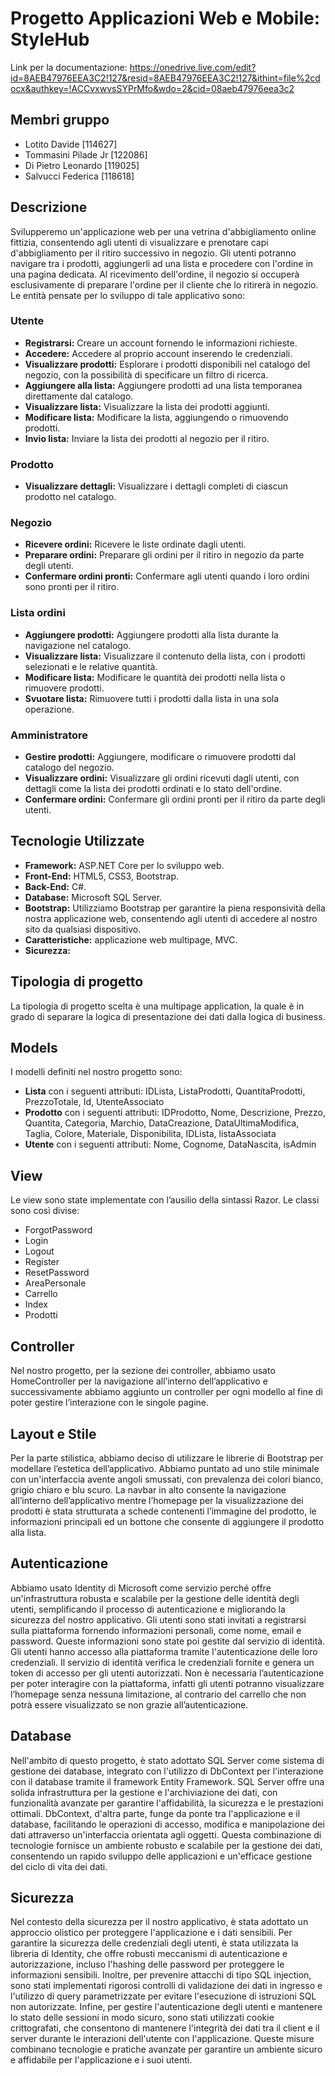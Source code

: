 # Progetto Applicazioni Web e Mobile: StyleHub
Link per la documentazione: https://onedrive.live.com/edit?id=8AEB47976EEA3C2!127&resid=8AEB47976EEA3C2!127&ithint=file%2cdocx&authkey=!ACCvxwvsSYPrMfo&wdo=2&cid=08aeb47976eea3c2
## Membri gruppo

- Lotito Davide [114627]
- Tommasini Pilade Jr [122086]
- Di Pietro Leonardo [119025]
- Salvucci Federica [118618]

## Descrizione
Svilupperemo un'applicazione web per una vetrina d'abbigliamento online fittizia, consentendo agli utenti di visualizzare e prenotare capi d'abbigliamento per il ritiro successivo in negozio. Gli utenti potranno navigare tra i prodotti, aggiungerli ad una lista e procedere con l'ordine in una pagina dedicata. Al ricevimento dell'ordine, il negozio si occuperà esclusivamente di preparare l'ordine per il cliente che lo ritirerà in negozio. Le entità pensate per lo sviluppo di tale applicativo sono:

### Utente
- **Registrarsi:** Creare un account fornendo le informazioni richieste.
- **Accedere:** Accedere al proprio account inserendo le credenziali.
- **Visualizzare prodotti:** Esplorare i prodotti disponibili nel catalogo del negozio, con la possibilità di specificare un filtro di ricerca.
- **Aggiungere alla lista:** Aggiungere prodotti ad una lista temporanea direttamente dal catalogo.
- **Visualizzare lista:** Visualizzare la lista dei prodotti aggiunti.
- **Modificare lista:** Modificare la lista, aggiungendo o rimuovendo prodotti.
- **Invio lista:** Inviare la lista dei prodotti al negozio per il ritiro.

### Prodotto
- **Visualizzare dettagli:** Visualizzare i dettagli completi di ciascun prodotto nel catalogo.

### Negozio
- **Ricevere ordini:** Ricevere le liste ordinate dagli utenti.
- **Preparare ordini:** Preparare gli ordini per il ritiro in negozio da parte degli utenti.
- **Confermare ordini pronti:** Confermare agli utenti quando i loro ordini sono pronti per il ritiro.

### Lista ordini
- **Aggiungere prodotti:** Aggiungere prodotti alla lista durante la navigazione nel catalogo.
- **Visualizzare lista:** Visualizzare il contenuto della lista, con i prodotti selezionati e le relative quantità.
- **Modificare lista:** Modificare le quantità dei prodotti nella lista o rimuovere prodotti.
- **Svuotare lista:** Rimuovere tutti i prodotti dalla lista in una sola operazione.

### Amministratore
- **Gestire prodotti:** Aggiungere, modificare o rimuovere prodotti dal catalogo del negozio.
- **Visualizzare ordini:** Visualizzare gli ordini ricevuti dagli utenti, con dettagli come la lista dei prodotti ordinati e lo stato dell'ordine.
- **Confermare ordini:** Confermare gli ordini pronti per il ritiro da parte degli utenti.

## Tecnologie Utilizzate
- **Framework:** ASP.NET Core per lo sviluppo web.
- **Front-End:** HTML5, CSS3, Bootstrap.
- **Back-End:** C#.
- **Database:** Microsoft SQL Server.
- **Bootstrap:** Utilizziamo Bootstrap per garantire la piena responsività della nostra applicazione web, consentendo agli utenti di accedere al nostro sito da qualsiasi dispositivo.
- **Caratteristiche:** applicazione web multipage, MVC.
- **Sicurezza:**

## Tipologia di progetto
La tipologia di progetto scelta è una multipage application, la quale è in grado di separare la logica di presentazione dei dati dalla logica di business.

## Models
I modelli definiti nel nostro progetto sono:
- **Lista** con i seguenti attributi: IDLista, ListaProdotti, QuantitaProdotti, PrezzoTotale, Id, UtenteAssociato
- **Prodotto** con i seguenti attributi: IDProdotto, Nome, Descrizione, Prezzo, Quantita, Categoria, Marchio, DataCreazione, DataUltimaModifica, Taglia, Colore, Materiale, Disponibilita, IDLista, listaAssociata
- **Utente** con i seguenti attributi: Nome, Cognome, DataNascita, isAdmin

## View
Le view sono state implementate con l’ausilio della sintassi Razor. Le classi sono così divise:
- ForgotPassword
- Login
- Logout
- Register
- ResetPassword
- AreaPersonale
- Carrello
- Index
- Prodotti

## Controller
Nel nostro progetto, per la sezione dei controller, abbiamo usato HomeController per la navigazione all’interno dell’applicativo e successivamente abbiamo aggiunto un controller per ogni modello al fine di poter gestire l’interazione con le singole pagine.

## Layout e Stile
Per la parte stilistica, abbiamo deciso di utilizzare le librerie di Bootstrap per modellare l’estetica dell’applicativo. Abbiamo puntato ad uno stile minimale con un'interfaccia avente angoli smussati, con prevalenza dei colori bianco, grigio chiaro e blu scuro. La navbar in alto consente la navigazione all’interno dell’applicativo mentre l’homepage per la visualizzazione dei prodotti è stata strutturata a schede contenenti l’immagine del prodotto, le informazioni principali ed un bottone che consente di aggiungere il prodotto alla lista.

## Autenticazione
Abbiamo usato Identity di Microsoft come servizio perché offre un'infrastruttura robusta e scalabile per la gestione delle identità degli utenti, semplificando il processo di autenticazione e migliorando la sicurezza del nostro applicativo.
Gli utenti sono stati invitati a registrarsi sulla piattaforma fornendo informazioni personali, come nome, email e password. Queste informazioni sono state poi gestite dal servizio di identità.
Gli utenti hanno accesso alla piattaforma tramite l'autenticazione delle loro credenziali. Il servizio di identità verifica le credenziali fornite e genera un token di accesso per gli utenti autorizzati.
Non è necessaria l’autenticazione per poter interagire con la piattaforma, infatti gli utenti potranno visualizzare l’homepage senza nessuna limitazione, al contrario del carrello che non potrà essere visualizzato se non grazie all’autenticazione.

## Database
Nell'ambito di questo progetto, è stato adottato SQL Server come sistema di gestione dei database, integrato con l'utilizzo di DbContext per l'interazione con il database tramite il framework Entity Framework.
SQL Server offre una solida infrastruttura per la gestione e l'archiviazione dei dati, con funzionalità avanzate per garantire l'affidabilità, la sicurezza e le prestazioni ottimali. DbContext, d'altra parte, funge da ponte tra l'applicazione e il database, facilitando le operazioni di accesso, modifica e manipolazione dei dati attraverso un'interfaccia orientata agli oggetti.
Questa combinazione di tecnologie fornisce un ambiente robusto e scalabile per la gestione dei dati, consentendo un rapido sviluppo delle applicazioni e un'efficace gestione del ciclo di vita dei dati.

## Sicurezza
Nel contesto della sicurezza per il nostro applicativo, è stata adottato un approccio olistico per proteggere l'applicazione e i dati sensibili. Per garantire la sicurezza delle credenziali degli utenti, è stata utilizzata la libreria di Identity, che offre robusti meccanismi di autenticazione e autorizzazione, incluso l'hashing delle password per proteggere le informazioni sensibili.
Inoltre, per prevenire attacchi di tipo SQL injection, sono stati implementati rigorosi controlli di validazione dei dati in ingresso e l'utilizzo di query parametrizzate per evitare l'esecuzione di istruzioni SQL non autorizzate.
Infine, per gestire l'autenticazione degli utenti e mantenere lo stato delle sessioni in modo sicuro, sono stati utilizzati cookie crittografati, che consentono di mantenere l'integrità dei dati tra il client e il server durante le interazioni dell'utente con l'applicazione. Queste misure combinano tecnologie e pratiche avanzate per garantire un ambiente sicuro e affidabile per l'applicazione e i suoi utenti.
